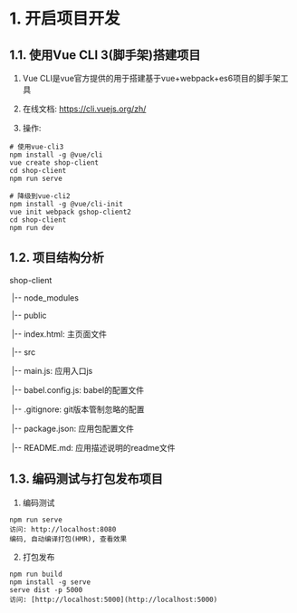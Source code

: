 # 1. 开启项目开发

## 1.1. 使用Vue CLI 3(脚手架)搭建项目

1. Vue CLI是vue官方提供的用于搭建基于vue+webpack+es6项目的脚手架工具

2. 在线文档: https://cli.vuejs.org/zh/

3. 操作:

```shell
# 使用vue-cli3
npm install -g @vue/cli
vue create shop-client
cd shop-client
npm run serve

# 降级到vue-cli2
npm install -g @vue/cli-init
vue init webpack gshop-client2
cd shop-client
npm run dev
```




## 1.2. 项目结构分析

shop-client

​	|-- node_modules

​	|-- public

​    	|-- index.html: 主页面文件

​	|-- src

​		|-- main.js: 应用入口js

​	|-- babel.config.js: babel的配置文件

​	|-- .gitignore: git版本管制忽略的配置

​	|-- package.json: 应用包配置文件 

​	|-- README.md: 应用描述说明的readme文件



## 1.3. 编码测试与打包发布项目

1. 编码测试

```shell
npm run serve  
访问: http://localhost:8080
编码, 自动编译打包(HMR), 查看效果
```

2. 打包发布

```shell
npm run build
npm install -g serve
serve dist -p 5000
访问: [http://localhost:5000](http://localhost:5000)
```

